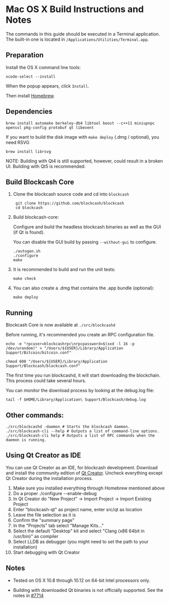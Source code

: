 Mac OS X Build Instructions and Notes
====================================
The commands in this guide should be executed in a Terminal application.
The built-in one is located in `/Applications/Utilities/Terminal.app`.

Preparation
-----------
Install the OS X command line tools:

`xcode-select --install`

When the popup appears, click `Install`.

Then install [Homebrew](https://brew.sh).

Dependencies
----------------------

    brew install automake berkeley-db4 libtool boost --c++11 miniupnpc openssl pkg-config protobuf qt libevent

If you want to build the disk image with `make deploy` (.dmg / optional), you need RSVG

    brew install librsvg

NOTE: Building with Qt4 is still supported, however, could result in a broken UI. Building with Qt5 is recommended.

Build Blockcash Core
------------------------

1. Clone the blockcash source code and cd into `blockcash`

        git clone https://github.com/blockcash/blockcash
        cd blockcash

2.  Build blockcash-core:

    Configure and build the headless blockcash binaries as well as the GUI (if Qt is found).

    You can disable the GUI build by passing `--without-gui` to configure.

        ./autogen.sh
        ./configure
        make

3.  It is recommended to build and run the unit tests:

        make check

4.  You can also create a .dmg that contains the .app bundle (optional):

        make deploy

Running
-------

Blockcash Core is now available at `./src/blockcashd`

Before running, it's recommended you create an RPC configuration file.

    echo -e "rpcuser=blockcashrpc\nrpcpassword=$(xxd -l 16 -p /dev/urandom)" > "/Users/${USER}/Library/Application Support/Bitcoin/bitcoin.conf"

    chmod 600 "/Users/${USER}/Library/Application Support/Blockcash/blockcash.conf"

The first time you run blockcashd, it will start downloading the blockchain. This process could take several hours.

You can monitor the download process by looking at the debug.log file:

    tail -f $HOME/Library/Application\ Support/Blockcash/debug.log

Other commands:
-------

    ./src/blockcashd -daemon # Starts the blockcash daemon.
    ./src/blockcash-cli --help # Outputs a list of command-line options.
    ./src/blockcash-cli help # Outputs a list of RPC commands when the daemon is running.

Using Qt Creator as IDE
------------------------
You can use Qt Creator as an IDE, for blockcash development.
Download and install the community edition of [Qt Creator](https://www.qt.io/download/).
Uncheck everything except Qt Creator during the installation process.

1. Make sure you installed everything through Homebrew mentioned above
2. Do a proper ./configure --enable-debug
3. In Qt Creator do "New Project" -> Import Project -> Import Existing Project
4. Enter "blockcash-qt" as project name, enter src/qt as location
5. Leave the file selection as it is
6. Confirm the "summary page"
7. In the "Projects" tab select "Manage Kits..."
8. Select the default "Desktop" kit and select "Clang (x86 64bit in /usr/bin)" as compiler
9. Select LLDB as debugger (you might need to set the path to your installation)
10. Start debugging with Qt Creator

Notes
-----

* Tested on OS X 10.8 through 10.12 on 64-bit Intel processors only.

* Building with downloaded Qt binaries is not officially supported. See the notes in [#7714](https://github.com/bitcoin/bitcoin/issues/7714)
